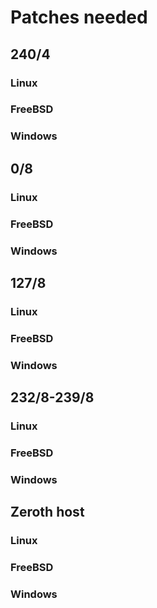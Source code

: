 # Patches needed

## 240/4

### Linux

### FreeBSD

### Windows

## 0/8

### Linux

### FreeBSD

### Windows

## 127/8

### Linux

### FreeBSD

### Windows

## 232/8-239/8

### Linux

### FreeBSD

### Windows

## Zeroth host

### Linux

### FreeBSD

### Windows
